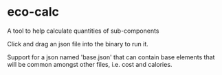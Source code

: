 # eco-calc
A tool to help calculate quantities of sub-components

Click and drag an json file into the binary to run it.

Support for a json named 'base.json' that can contain base elements that will be common amongst other files, i.e. cost and calories.